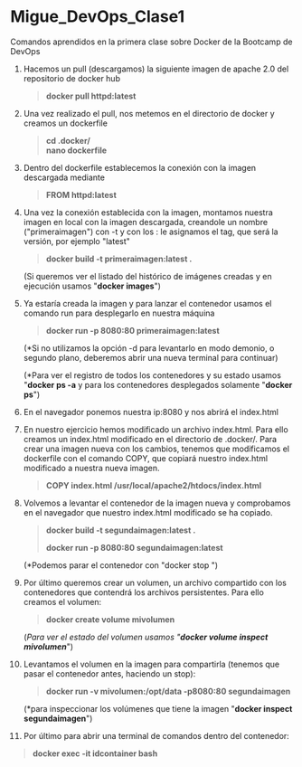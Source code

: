 # Migue_DevOps_Clase1
Comandos aprendidos en la primera clase sobre Docker de la Bootcamp de DevOps

1. Hacemos un pull (descargamos) la siguiente imagen de apache 2.0 del repositorio de docker hub
   > **docker pull httpd:latest**
   
2. Una vez realizado el pull, nos metemos en el directorio de docker y creamos un dockerfile
   > **cd .docker/**     
   > **nano dockerfile**
    
3. Dentro del dockerfile establecemos la conexión con la imagen descargada mediante 
   > **FROM httpd:latest**

4. Una vez la conexión establecida con la imagen, montamos nuestra imagen en local con la imagen descargada, creandole un nombre ("primeraimagen") con -t y con los : le asignamos el tag, que será la versión, por ejemplo "latest"
   > **docker build -t primeraimagen:latest .**
    
    (Si queremos ver el listado del histórico de imágenes creadas y en ejecución usamos "**docker images**")
    
5. Ya estaría creada la imagen y para lanzar el contenedor usamos el comando run para desplegarlo en nuestra máquina
   > **docker run -p 8080:80 primeraimagen:latest**
    
    (*Si no utilizamos la opción -d para levantarlo en modo demonio, o segundo plano, deberemos abrir una nueva terminal para continuar)
    
    (*Para ver el registro de todos los contenedores y su estado usamos "**docker ps -a** y para los contenedores desplegados solamente "**docker ps**")
    
6. En el navegador ponemos nuestra ip:8080 y nos abrirá el index.html

6. En nuestro ejercicio hemos modificado un archivo index.html. Para ello creamos un index.html modificado en el directorio de .docker/. Para crear una imagen nueva con los cambios, tenemos que modificamos el dockerfile con el comando COPY, que copiará nuestro index.html modificado a nuestra nueva imagen.
   > **COPY index.html /usr/local/apache2/htdocs/index.html**
    
7. Volvemos a levantar el contenedor de la imagen  nueva y comprobamos en el navegador que nuestro index.html modificado se ha copiado.
    >    **docker build -t segundaimagen:latest .**
    >    
    >    **docker run -p 8080:80 segundaimagen:latest**
        
      (*Podemos parar el contenedor con "docker stop <id>")

8. Por último queremos crear un volumen, un archivo compartido con los contenedores que contendrá los archivos persistentes. Para ello creamos el volumen:
   > **docker create volume mivolumen**
    
   (*Para ver el estado del volumen usamos "**docker volume inspect mivolumen***")
    
9. Levantamos el volumen en la imagen para compartirla (tenemos que pasar el contenedor antes, haciendo un stop):
   > **docker run -v mivolumen:/opt/data -p8080:80 segundaimagen**
    
    (*para inspeccionar los volúmenes que tiene la imagen "**docker inspect segundaimagen**")
    
10. Por último para abrir una terminal de comandos dentro del contenedor:
   > **docker exec -it idcontainer bash**


